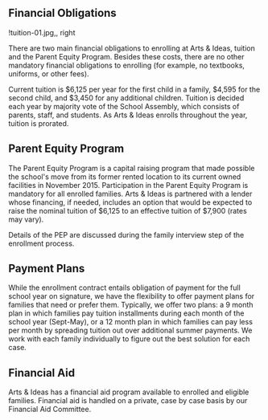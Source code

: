 Financial Obligations 
---

!tuition-01.jpg,, right

There are two main financial obligations to enrolling at Arts & Ideas, tuition
and the Parent Equity Program. Besides these costs, there are no other
mandatory financial obligations to enrolling (for example, no textbooks, uniforms,
or other fees).

Current tuition is $6,125 per year for the first child in a family, $4,595 
for the second child, and $3,450 for any additional children. Tuition is decided
each year by majority vote of the School Assembly, which consists of parents, staff, 
and students. As Arts & Ideas enrolls throughout the year, tuition is prorated.

## Parent Equity Program

The Parent Equity Program is a capital raising program that made possible the school's 
move from its former rented location to its current owned facilities in November 2015.
Participation in the Parent Equity Program is mandatory for all enrolled families. 
Arts & Ideas is partnered with a lender whose financing, if needed, includes 
an option that would be expected to raise the nominal tuition of $6,125 
to an effective tuition of $7,900 (rates may vary).

Details of the PEP are discussed during the family interview step of
the enrollment process. 

## Payment Plans

While the enrollment contract entails obligation of payment for the full
school year on signature, we have the flexibility to offer payment plans
for families that need or prefer them. Typically, we offer two plans: a 9 month
plan in which families pay tuition installments during each month of the school
year (Sept-May), or a 12 month plan in which families can pay less per month
by spreading tuition out over additional summer payments. We work with each
family individually to figure out the best solution for each case.

## Financial Aid

Arts & Ideas has a financial aid program available to enrolled and eligible families. 
Financial aid is handled on a private, case by case basis by our Financial Aid Committee.
